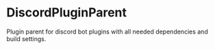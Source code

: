 # DiscordPluginParent
Plugin parent for discord bot plugins with all needed dependencies and build settings.
